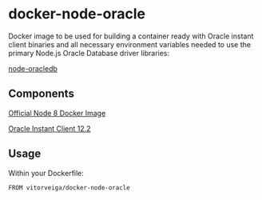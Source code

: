 # docker-node-oracle


Docker image to be used for building a container ready with Oracle instant client binaries and all necessary environment variables needed to use the primary Node.js Oracle Database driver libraries:

[node-oracledb](https://github.com/oracle/node-oracledb)


## Components

[Official Node 8 Docker Image](https://hub.docker.com/_/node/)

[Oracle Instant Client 12.2](http://www.oracle.com/technetwork/topics/linuxx86-64soft-092277.html)

## Usage

Within your Dockerfile:

```
FROM vitorveiga/docker-node-oracle
```